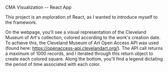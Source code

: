 CMA Visualization -- React App

This project is an exploration of React, as I wanted to introduce myself to the framework.

On the webpage, you'll see a visual representation of the Cleveland Museum of Art's collection, colored according to the work's creation date. To achieve this, the Cleveland Museum of Art Open Access API was used (found here: https://openaccess-api.clevelandart.org/). The API call returns a maximum of 1000 records, and I iterated through this return object to create each colored square. Along the bottom, you'll find a legend dictating the period of time associated with each color.
